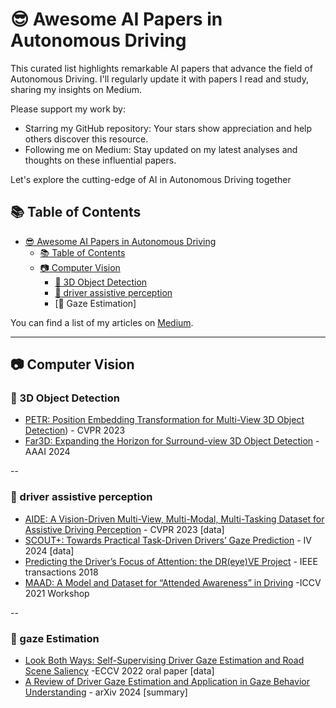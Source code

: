 # 😎 Awesome AI Papers in Autonomous Driving

This curated list highlights remarkable AI papers that advance the field of Autonomous Driving. I'll regularly update it with papers I read and study, sharing my insights on Medium.

Please support my work by:

- Starring my GitHub repository: Your stars show appreciation and help others discover this resource.
- Following me on Medium: Stay updated on my latest analyses and thoughts on these influential papers.

Let's explore the cutting-edge of AI in Autonomous Driving together

## 📚 Table of Contents

- [😎 Awesome AI Papers in Autonomous Driving](#-awesome-ai-paper-in-AD)
  - [📚 Table of Contents](#-table-of-contents)
  - [📷 Computer Vision](#-computer-vision)
    - [🚗 3D Object Detection](#-3d-object-detection)
    - [🙉 driver assistive perception](#-driver-assistive-perception)
    - [👀 Gaze Estimation]

You can find a list of my articles on [Medium](https://medium.com/@jiangmen28).

---

##  📷 Computer Vision

### 🚗 3D Object Detection

- [PETR: Position Embedding Transformation for Multi-View 3D Object Detection](https://medium.com/@jiangmen28/petr-position-embedding-transformation-for-multi-view-3d-object-detection-70cbeb5c3701)) - CVPR 2023
- [Far3D: Expanding the Horizon for Surround-view 3D Object Detection](https://medium.com/@jiangmen28/brief-review-far3d-expanding-the-horizon-for-surround-view-3d-object-detection-34e8fd0a80c6) - AAAI 2024

--

### 🙉 driver assistive perception
- [AIDE: A Vision-Driven Multi-View, Multi-Modal, Multi-Tasking Dataset for Assistive Driving Perception](https://medium.com/@jiangmen28/aide-a-vision-driven-multi-view-multi-modal-multi-tasking-dataset-for-assistive-driving-2adc5dae67c0) - CVPR 2023 [data]
- [SCOUT+: Towards Practical Task-Driven Drivers’ Gaze Prediction](https://medium.com/@jiangmen28/scout-towards-practical-task-driven-drivers-gaze-prediction-849bf564c2ab) - IV 2024 [data]
- [Predicting the Driver’s Focus of Attention: the DR(eye)VE Project](https://medium.com/@jiangmen28/predicting-the-drivers-focus-of-attention-the-dr-eye-ve-project-2e3ddc02b787) - IEEE transactions 2018
- [MAAD: A Model and Dataset for “Attended Awareness” in Driving](https://medium.com/@jiangmen28/maad-a-model-and-dataset-for-attended-awareness-in-driving-6f32c2ac5104) -ICCV 2021 Workshop

--

### 👀  gaze Estimation
- [Look Both Ways: Self-Supervising Driver Gaze Estimation and Road Scene Saliency](https://medium.com/@jiangmen28/look-both-ways-self-supervising-driver-gaze-estimation-and-road-scene-saliency-e9ac9700f476) -ECCV 2022 oral paper [data]
-  [A Review of Driver Gaze Estimation and Application in Gaze Behavior Understanding](https://arxiv.org/abs/2307.01470) - arXiv 2024 [summary]
